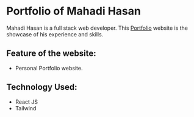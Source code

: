 # Portfolio of Mahadi Hasan

Mahadi Hasan is a full stack web developer. This [Portfolio](https://mahadihasan.netlify.app) website is the showcase of his experience and skills.

## Feature of the website:

* Personal Portfolio website.

## Technology Used:

* React JS
* Tailwind 

